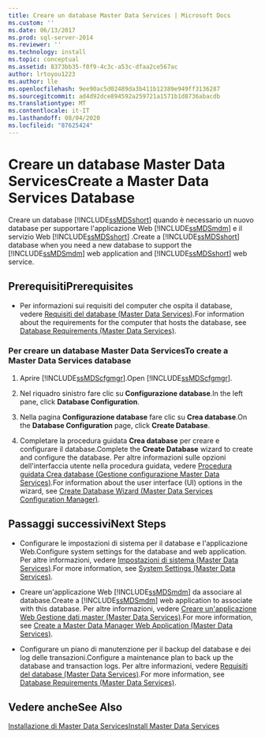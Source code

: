 ```yaml
---
title: Creare un database Master Data Services | Microsoft Docs
ms.custom: ''
ms.date: 06/13/2017
ms.prod: sql-server-2014
ms.reviewer: ''
ms.technology: install
ms.topic: conceptual
ms.assetid: 8373bb35-f0f9-4c3c-a53c-dfaa2ce567ac
author: lrtoyou1223
ms.author: lle
ms.openlocfilehash: 9ee90ac5d02489da3b411b12389e949ff3136287
ms.sourcegitcommit: ad4d92dce894592a259721a1571b1d8736abacdb
ms.translationtype: MT
ms.contentlocale: it-IT
ms.lasthandoff: 08/04/2020
ms.locfileid: "87625424"
---
```

# <a name="create-a-master-data-services-database"></a><span data-ttu-id="6f06f-102">Creare un database Master Data Services</span><span class="sxs-lookup"><span data-stu-id="6f06f-102">Create a Master Data Services Database</span></span>
  <span data-ttu-id="6f06f-103">Creare un database [!INCLUDE[ssMDSshort](../../includes/ssmdsshort-md.md)] quando è necessario un nuovo database per supportare l'applicazione Web [!INCLUDE[ssMDSmdm](../../includes/ssmdsmdm-md.md)] e il servizio Web [!INCLUDE[ssMDSshort](../../includes/ssmdsshort-md.md)] .</span><span class="sxs-lookup"><span data-stu-id="6f06f-103">Create a [!INCLUDE[ssMDSshort](../../includes/ssmdsshort-md.md)] database when you need a new database to support the [!INCLUDE[ssMDSmdm](../../includes/ssmdsmdm-md.md)] web application and [!INCLUDE[ssMDSshort](../../includes/ssmdsshort-md.md)] web service.</span></span>  
  
## <a name="prerequisites"></a><span data-ttu-id="6f06f-104">Prerequisiti</span><span class="sxs-lookup"><span data-stu-id="6f06f-104">Prerequisites</span></span>  
  
-   <span data-ttu-id="6f06f-105">Per informazioni sui requisiti del computer che ospita il database, vedere [Requisiti del database &#40;Master Data Services&#41;](database-requirements-master-data-services.md).</span><span class="sxs-lookup"><span data-stu-id="6f06f-105">For information about the requirements for the computer that hosts the database, see [Database Requirements &#40;Master Data Services&#41;](database-requirements-master-data-services.md).</span></span>  
  
### <a name="to-create-a-master-data-services-database"></a><span data-ttu-id="6f06f-106">Per creare un database Master Data Services</span><span class="sxs-lookup"><span data-stu-id="6f06f-106">To create a Master Data Services database</span></span>  
  
1.  <span data-ttu-id="6f06f-107">Aprire [!INCLUDE[ssMDScfgmgr](../../includes/ssmdscfgmgr-md.md)].</span><span class="sxs-lookup"><span data-stu-id="6f06f-107">Open [!INCLUDE[ssMDScfgmgr](../../includes/ssmdscfgmgr-md.md)].</span></span>  
  
2.  <span data-ttu-id="6f06f-108">Nel riquadro sinistro fare clic su **Configurazione database**.</span><span class="sxs-lookup"><span data-stu-id="6f06f-108">In the left pane, click **Database Configuration**.</span></span>  
  
3.  <span data-ttu-id="6f06f-109">Nella pagina **Configurazione database** fare clic su **Crea database**.</span><span class="sxs-lookup"><span data-stu-id="6f06f-109">On the **Database Configuration** page, click **Create Database**.</span></span>  
  
4.  <span data-ttu-id="6f06f-110">Completare la procedura guidata **Crea database** per creare e configurare il database.</span><span class="sxs-lookup"><span data-stu-id="6f06f-110">Complete the **Create Database** wizard to create and configure the database.</span></span> <span data-ttu-id="6f06f-111">Per altre informazioni sulle opzioni dell'interfaccia utente nella procedura guidata, vedere [Procedura guidata Crea database &#40;Gestione configurazione Master Data Services&#41;](../create-database-wizard-master-data-services-configuration-manager.md).</span><span class="sxs-lookup"><span data-stu-id="6f06f-111">For information about the user interface (UI) options in the wizard, see [Create Database Wizard &#40;Master Data Services Configuration Manager&#41;](../create-database-wizard-master-data-services-configuration-manager.md).</span></span>  
  
## <a name="next-steps"></a><span data-ttu-id="6f06f-112">Passaggi successivi</span><span class="sxs-lookup"><span data-stu-id="6f06f-112">Next Steps</span></span>  
  
-   <span data-ttu-id="6f06f-113">Configurare le impostazioni di sistema per il database e l'applicazione Web.</span><span class="sxs-lookup"><span data-stu-id="6f06f-113">Configure system settings for the database and web application.</span></span> <span data-ttu-id="6f06f-114">Per altre informazioni, vedere [Impostazioni di sistema &#40;Master Data Services&#41;](../system-settings-master-data-services.md).</span><span class="sxs-lookup"><span data-stu-id="6f06f-114">For more information, see [System Settings &#40;Master Data Services&#41;](../system-settings-master-data-services.md).</span></span>  
  
-   <span data-ttu-id="6f06f-115">Creare un'applicazione Web [!INCLUDE[ssMDSmdm](../../includes/ssmdsmdm-md.md)] da associare al database.</span><span class="sxs-lookup"><span data-stu-id="6f06f-115">Create a [!INCLUDE[ssMDSmdm](../../includes/ssmdsmdm-md.md)] web application to associate with this database.</span></span> <span data-ttu-id="6f06f-116">Per altre informazioni, vedere [Creare un'applicazione Web Gestione dati master &#40;Master Data Services&#41;](create-a-master-data-manager-web-application-master-data-services.md).</span><span class="sxs-lookup"><span data-stu-id="6f06f-116">For more information, see [Create a Master Data Manager Web Application &#40;Master Data Services&#41;](create-a-master-data-manager-web-application-master-data-services.md).</span></span>  
  
-   <span data-ttu-id="6f06f-117">Configurare un piano di manutenzione per il backup del database e dei log delle transazioni.</span><span class="sxs-lookup"><span data-stu-id="6f06f-117">Configure a maintenance plan to back up the database and transaction logs.</span></span> <span data-ttu-id="6f06f-118">Per altre informazioni, vedere [Requisiti del database &#40;Master Data Services&#41;](database-requirements-master-data-services.md).</span><span class="sxs-lookup"><span data-stu-id="6f06f-118">For more information, see [Database Requirements &#40;Master Data Services&#41;](database-requirements-master-data-services.md).</span></span>  
  
## <a name="see-also"></a><span data-ttu-id="6f06f-119">Vedere anche</span><span class="sxs-lookup"><span data-stu-id="6f06f-119">See Also</span></span>  
 [<span data-ttu-id="6f06f-120">Installazione di Master Data Services</span><span class="sxs-lookup"><span data-stu-id="6f06f-120">Install Master Data Services</span></span>](install-master-data-services.md)  
  
  
